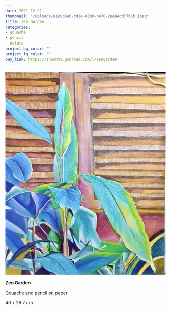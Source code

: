 ```yaml
---
date: 2021-12-21
thumbnail: "/uploads/a1a9b5a0-cd1e-4030-b478-2eea4dd77b1b.jpeg"
title: Zen Garden
categories:
- gouache
- pencil
- nature
project_bg_color: ''
project_fg_color: ''
buy_link: https://shushma.gumroad.com/l/zengarden
---
```

![](/uploads/a1a9b5a0-cd1e-4030-b478-2eea4dd77b1b.jpeg)

**Zen Garden**

Gouache and pencil on paper

40 x 29.7 cm